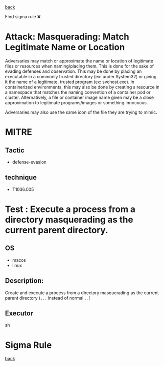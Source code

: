 
[back](../index.md)

Find sigma rule :x: 

# Attack: Masquerading: Match Legitimate Name or Location 

Adversaries may match or approximate the name or location of legitimate files or resources when naming/placing them. This is done for the sake of evading defenses and observation. This may be done by placing an executable in a commonly trusted directory (ex: under System32) or giving it the name of a legitimate, trusted program (ex: svchost.exe). In containerized environments, this may also be done by creating a resource in a namespace that matches the naming convention of a container pod or cluster. Alternatively, a file or container image name given may be a close approximation to legitimate programs/images or something innocuous.

Adversaries may also use the same icon of the file they are trying to mimic.

# MITRE
## Tactic
  - defense-evasion


## technique
  - T1036.005


# Test : Execute a process from a directory masquerading as the current parent directory.
## OS
  - macos
  - linux


## Description:
Create and execute a process from a directory masquerading as the current parent directory (`...` instead of normal `..`)


## Executor
sh

# Sigma Rule


[back](../index.md)
